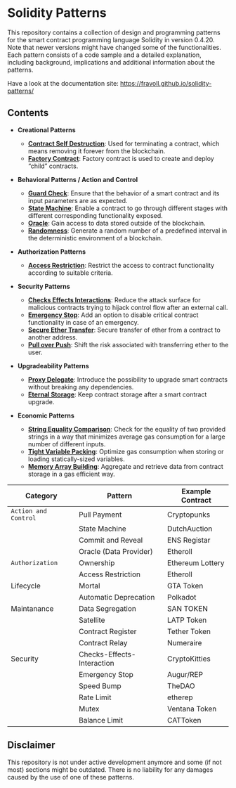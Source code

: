 # Solidity Patterns

This repository contains a collection of design and programming patterns for the smart contract programming language Solidity in version 0.4.20. Note that newer versions might have changed some of the functionalities.
Each pattern consists of a code sample and a detailed explanation, including background, implications and additional information about the patterns.

Have a look at the documentation site: https://fravoll.github.io/solidity-patterns/

## Contents

* **Creational Patterns**
  * [**Contract Self Destruction**](docs/contract_self_destruction.md): Used for terminating a contract, which means removing it forever from the blockchain.
  * [**Factory Contract**](docs/factory_contract.md): Factory contract is used to create and deploy “child” contracts.
  
* **Behavioral Patterns / Action and Control**
  * [**Guard Check**](docs/guard_check.md): Ensure that the behavior of a smart contract and its input parameters are as expected.
  * [**State Machine**](docs/state_machine.md): Enable a contract to go through different stages with different corresponding functionality exposed.
  * [**Oracle**](docs/oracle.md): Gain access to data stored outside of the blockchain.
  * [**Randomness**](docs/randomness.md): Generate a random number of a predefined interval in the deterministic environment of a blockchain.

* **Authorization Patterns**
  * [**Access Restriction**](docs/access_restriction.md): Restrict the access to contract functionality according to suitable criteria.
* **Security Patterns**
  * [**Checks Effects Interactions**](docs/checks_effects_interactions.md): Reduce the attack surface for malicious contracts trying to hijack control flow after an external call.
  * [**Emergency Stop**](docs/emergency_stop.md): Add an option to disable critical contract functionality in case of an emergency.
  * [**Secure Ether Transfer**](docs/secure_ether_transfer.md): Secure transfer of ether from a contract to another address.
  * [**Pull over Push**](docs/pull_over_push.md): Shift the risk associated with transferring ether to the user.
* **Upgradeability Patterns**
  * [**Proxy Delegate**](docs/proxy_delegate.md): Introduce the possibility to upgrade smart contracts without breaking any dependencies.
  * [**Eternal Storage**](docs/eternal_storage.md): Keep contract storage after a smart contract upgrade.
* **Economic Patterns**
  * [**String Equality Comparison**](docs/string_equality_comparison.md): Check for the equality of two provided strings in a way that minimizes average gas consumption for a large number of different inputs.
  * [**Tight Variable Packing**](docs/tight_variable_packing.md): Optimize gas consumption when storing or loading statically-sized variables.
  * [**Memory Array Building**](docs/memory_array_building.md): Aggregate and retrieve data from contract storage in a gas efficient way.
  

| Category | Pattern | Example Contract |
| --- | --- | --- |
| `Action and Control` | Pull Payment | Cryptopunks |
| | State Machine | DutchAuction | 
| | Commit and Reveal | ENS Registar |
| | Oracle (Data Provider) |  Etheroll |
| `Authorization` | Ownership | Ethereum Lottery |
| | Access Restriction | Etheroll | 
| Lifecycle | Mortal | GTA Token |
| | Automatic Deprecation | Polkadot |
| Maintanance | Data Segregation | SAN TOKEN |
| | Satellite | LATP Token |
| | Contract Register| Tether Token |
| | Contract Relay | Numeraire |
| Security | Checks-Effects-Interaction | CryptoKitties |
| | Emergency Stop | Augur/REP |
| | Speed Bump | TheDAO |
| | Rate Limit | etherep |
| | Mutex | Ventana Token |
| | Balance Limit | CATToken |

## Disclaimer

This repository is not under active development anymore and some (if not most) sections might be outdated. There is no liability for any damages caused by the use of one of these patterns.
